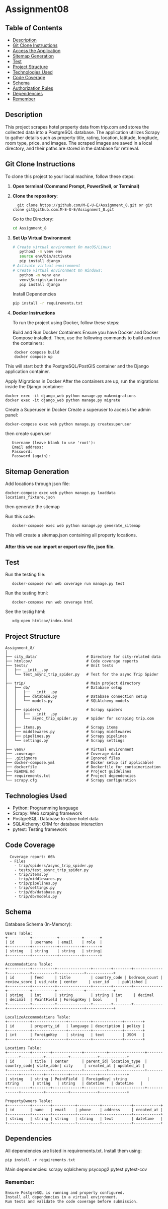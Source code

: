 # Assignment08


## Table of Contents
- [Description](#description)
- [Git Clone Instructions](#git-clone-instructions)
- [Access the Application](#access_the_application)
- [Sitemap Generation](#sitemap_generation)
- [Test](#test)
- [Project Structure](#project-structure)
- [Technologies Used](#technologies-used)
- [Code Coverage](#code_coverage)
- [Schema](#schema)
- [Authorization Rules](#authorization_rules)
- [Dependencies](#dependencies)
- [Remember](#remember)


## Description

This project scrapes hotel property data from trip.com and stores the collected data into a PostgreSQL database. The application utilizes Scrapy to gather details such as property title, rating, location, latitude, longitude, room type, price, and images. The scraped images are saved in a local directory, and their paths are stored in the database for retrieval.

## Git Clone Instructions

To clone this project to your local machine, follow these steps:

1. **Open terminal (Command Prompt, PowerShell, or Terminal)**

2. **Clone the repository**:
   
         git clone https://github.com/M-E-U-E/Assignment_8.git or git clone git@github.com:M-E-U-E/Assignment_8.git
   
    Go to the Directory:
    ```bash
    cd Assignment_8
    ```
4. **Set Up Virtual Environment**
   
    ```bash
    # Create virtual environment On macOS/Linux:
       python3 -m venv env
       source env/bin/activate
       pip install django
    # Activate virtual environment
    # Create virtual environment On Windows:
       python -m venv env
       venv\Scripts\activate
       pip install django
    
    ```
    Install Dependencies
    ```bash
    pip install -r requirements.txt
    ```

5. **Docker Instructions**

    To run the project using Docker, follow these steps:

    Build and Run Docker Containers Ensure you have Docker and Docker Compose installed. Then, use the following commands to build and run the containers:
  ```
      docker compose build
      docker compose up
   ```

   This will start both the PostgreSQL/PostGIS container and the Django application container.
   
   Apply Migrations in Docker After the containers are up, run the migrations inside the Django container:
   ```
   docker exec -it django_web python manage.py makemigrations
   docker exec -it django_web python manage.py migrate
   ```
   
   Create a Superuser in Docker Create a superuser to access the admin panel:
   ```
   docker-compose exec web python manage.py createsuperuser
   ```
   then create superuser
   ```
      Username (leave blank to use 'root'): 
      Email address: 
      Password: 
      Password (again): 
   ```


## Sitemap Generation
   Add locations through json file:
   ```
   docker-compose exec web python manage.py loaddata locations_fixture.json
   ```
   then generate the sitemap
   
   Run this code:
   ```
      docker-compose exec web python manage.py generate_sitemap
   ```
   This will create a sitemap.json containing all property locations.
   
   #### After this we can import or export csv file, json file.


## Test
  Run the testing file:
   ```
      docker-compose run web coverage run manage.py test
   ```
  Run the testing html:
   ```
      docker-compose run web coverage html
   ```
  See the testig html:
   ```
      xdg-open htmlcov/index.html
   ```
    

## Project Structure
```
Assignment_8/
│
├── city_data/                      # Directory for city-related data
├── htmlcov/                        # Code coverage reports
├── tests/                          # Unit tests
│   ├── __init__.py
│   └── test_async_trip_spider.py   # Test for the async Trip Spider
│
├── trip/                           # Main project directory
│   ├── db/                         # Database setup
│   │   ├── __init__.py
│   │   ├── database.py             # Database connection setup
│   │   └── models.py               # SQLAlchemy models
│   │
│   ├── spiders/                    # Scrapy spiders
│   │   ├── __init__.py
│   │   └── async_trip_spider.py    # Spider for scraping trip.com
│   │
│   ├── items.py                    # Scrapy items
│   ├── middlewares.py              # Scrapy middlewares
│   ├── pipelines.py                # Scrapy pipelines
│   └── settings.py                 # Scrapy settings
│
├── venv/                           # Virtual environment
├── .coverage                       # Coverage data
├── .gitignore                      # Ignored files
├── docker-compose.yml              # Docker setup (if applicable)
├── dockerfile                      # Dockerfile for containerization
├── README.md                       # Project guidelines
├── requirements.txt                # Project dependencies
└── scrapy.cfg                      # Scrapy configuration

```
## Technologies Used

- Python: Programming language
- Scrapy: Web scraping framework
- PostgreSQL: Database to store hotel data
- SQLAlchemy: ORM for database interaction
- pytest: Testing framework

  
## Code Coverage  
      Coverage report: 66%
      - Files
        - trip/spiders/async_trip_spider.py
        - tests/test_async_trip_spider.py
        - trip/items.py
        - trip/middlewares.py
        - trip/pipelines.py
        - trip/settings.py
        - trip/db/database.py
        - trip/db/models.py


## Schema
  Database Schema (In-Memory):
  ```
  Users Table:
  +----------+-----------+----------+-------+
  | id       | username  | email    | role  |
  +----------+-----------+----------+-------+
  | string   | string    | string   | string|
  +----------+-----------+----------+-------+

  Accommodations Table:
  +----------+----------+---------------+--------+--------+-------------+----------+----------+------------+------------+
  | id       | feed     | title         | country_code | bedroom_count | review_score | usd_rate | center     | user_id    | published |
  +----------+----------+---------------+--------+--------+-------------+----------+----------+------------+------------+
  | string   | int      | string        | string | int     | decimal     | decimal  | PointField | ForeignKey | bool      |
  +----------+----------+---------------+--------+--------+-------------+----------+----------+------------+------------+

  LocalizeAccommodations Table:
  +----------+---------------+----------+-------------+--------+
  | id       | property_id   | language | description | policy |
  +----------+---------------+----------+-------------+--------+
  | int      | ForeignKey    | string   | text        | JSON   |
  +----------+---------------+----------+-------------+--------+

  Locations Table:
  +----------+--------+-------------+----------+----------------+-------------+----------+----------+------------+------------+
  | id       | title  | center      | parent_id| location_type  | country_code| state_abbr| city     | created_at | updated_at |
  +----------+--------+-------------+----------+----------------+-------------+----------+----------+------------+------------+
  | string   | string | PointField  | ForeignKey| string         | string      | string   | string   | datetime   | datetime   |
  +----------+--------+-------------+----------+----------------+-------------+----------+----------+------------+------------+

  PropertyOwners Table:
  +----------+--------+----------+----------+-------------+------------+
  | id       | name   | email    | phone    | address     | created_at |
  +----------+--------+----------+----------+-------------+------------+
  | string   | string | string   | string   | text        | datetime   |
  +----------+--------+----------+----------+-------------+------------+
```
  

  
 ## Dependencies
  All dependencies are listed in requirements.txt. Install them using:

    pip install -r requirements.txt

  Main dependencies:
  scrapy
  sqlalchemy
  psycopg2
  pytest
  pytest-cov
  
 ### Remember:
    Ensure PostgreSQL is running and properly configured.
    Install all dependencies in a virtual environment.
    Run tests and validate the code coverage before submission.
